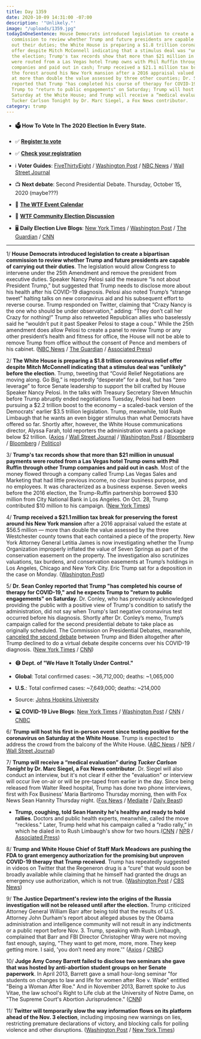 ```yaml
---
title: Day 1359
date: 2020-10-09 14:31:00 -07:00
description: '"Unlikely."'
image: "/uploads/1359.jpg"
todayInOneSentence: House Democrats introduced legislation to create a bipartisan
  commission to review whether Trump and future presidents are capable of carrying
  out their duties; the White House is preparing a $1.8 trillion coronavirus relief
  offer despite Mitch McConnell indicating that a stimulus deal was "unlikely" before
  the election; Trump's tax records show that more than $21 million in unusual payments
  were routed from a Las Vegas hotel Trump owns with Phil Ruffin through other Trump
  companies and paid out in cash; Trump received a $21.1 million tax break for preserving
  the forest around his New York mansion after a 2016 appraisal valued the estate
  at more than double the value assessed by three other counties; Dr. Sean Conley
  reported that Trump "has completed his course of therapy for COVID-19," and he expects
  Trump to "return to public engagements" on Saturday; Trump will host an event on
  Saturday at the White House; and Trump will receive a “medical evaluation” during
  Tucker Carlson Tonight by Dr. Marc Siegel, a Fox News contributor.
category: trump
---
```


* #### 🗳 How To Vote In The 2020 Election In Every State.

* ✅ **[Register to vote](https://www.vote.org/register-to-vote/)**

* ✅ **[Check your registration](https://www.vote.org/am-i-registered-to-vote/)**

* ℹ️ **Voter Guides**: [FiveThirtyEight](https://projects.fivethirtyeight.com/how-to-vote-2020/) / [Washington Post](https://www.washingtonpost.com/elections/2020/how-to-vote/) / [NBC News](https://www.nbcnews.com/specials/plan-your-vote-state-by-state-guide-voting-by-mail-early-in-person-voting-election/index.html?cid=bc_npd_nn_ms_np-1_200816) / [Wall Street Journal](https://www.wsj.com/articles/how-to-vote-by-mail-in-every-state-11597840923)

* 📺 **Next debate**: Second Presidential Debate. Thursday, October 15, 2020 (maybe???)

* 📆 **[The WTF Event Calendar](https://talk.whatthefuckjusthappenedtoday.com/t/the-wtf-event-calendar/5888)**

* 💬 **[WTF Community Election Discussion](https://talk.whatthefuckjusthappenedtoday.com/t/2020-general-election-trump-vs-biden/5758)**

* 🖥 **Daily Election Live Blogs**: [New York Times](https://www.nytimes.com/live/2020/10/09/us/trump-vs-biden?action=click&module=Top%20Stories&pgtype=Homepage) / [Washington Post](https://www.washingtonpost.com/elections/2020/10/09/trump-biden-live-updates/) / [The Guardian](https://www.theguardian.com/us-news/live/2020/oct/09/donald-trump-nancy-pelosi-25th-joe-biden-coronavirus-covid-us-election-live-updates) / [CNN](https://www.cnn.com/politics/live-news/us-election-news-10-09-2020/index.html)

---

1/ **House Democrats introduced legislation to create a bipartisan commission to review whether Trump and future presidents are capable of carrying out their duties**. The legislation would allow Congress to intervene under the 25th Amendment and remove the president from executive duties. Speaker Nancy Pelosi said the measure “is not about President Trump,” but suggested that Trump needs to disclose more about his health after his COVID-19 diagnosis. Pelosi also noted Trump’s “strange tweet” halting talks on new coronavirus aid and his subsequent effort to reverse course. Trump responded on Twitter, claiming that “Crazy Nancy is the one who should be under observation,” adding: “They don’t call her Crazy for nothing!” Trump also retweeted Republican allies who baselessly said he “wouldn’t put it past Speaker Pelosi to stage a coup.” While the 25th amendment does allow Pelosi to create a panel to review Trump or any other president’s health and fitness for office, the House will not be able to remove Trump from office without the consent of Pence and members of his cabinet. ([NBC News](https://www.nbcnews.com/politics/congress/pelosi-introduces-bill-create-commission-presidential-capacity-under-25th-amendment-n1242717) / [The Guardian](https://www.theguardian.com/us-news/2020/oct/09/donald-trump-fitness-to-serve-commission-democrats-nancy-pelosi) / [Associated Press](https://apnews.com/article/virus-outbreak-donald-trump-constitutions-legislation-archive-a8efe4c5bee7bc4d369a2cf3d9a5542b))

2/ **The White House is preparing a $1.8 trillion coronavirus relief offer despite Mitch McConnell indicating that a stimulus deal was "unlikely" before the election**. Trump, tweeting that “Covid Relief Negotiations are moving along. Go Big,” is reportedly “desperate” for a deal, but has “zero leverage” to force Senate leadership to support the bill crafted by House Speaker Nancy Pelosi. In the talks with Treasury Secretary Steven Mnuchin before Trump abruptly ended negotiations Tuesday, Pelosi had been pursuing a $2.2 trillion boost to the economy – a scaled-back version of the Democrats' earlier $3.5 trillion legislation. Trump, meanwhile, told Rush Limbaugh that he wants an even bigger stimulus than what Democrats have offered so far. Shortly after, however, the White House communications director, Alyssa Farah, told reporters the administration wants a package below $2 trillion. ([Axios](https://www.axios.com/mcconnell-trump-simulus-deal-coronavirus-047f88fd-5138-4987-b042-245045b4456d.html) / [Wall Street Journal](https://www.wsj.com/articles/white-house-preparing-new-1-8-trillion-stimulus-proposal-11602259814) / [Washington Post](https://www.washingtonpost.com/us-policy/2020/10/09/trump-economic-stimulus-pelosi/) / [Bloomberg](https://www.bloomberg.com/news/articles/2020-10-09/trump-has-approved-a-revised-stimulus-plan-kudlow-says?srnd=premium&sref=MIBMEEoj) / [Bloomberg](https://www.bloomberg.com/news/articles/2020-10-09/mcconnell-says-any-deal-on-stimulus-unlikely-before-election?sref=MIBMEEoj) / [Politico](https://www.politico.com/news/2020/10/09/mcconnell-coronavirus-relief-package-428315))

3/ **Trump's tax records show that more than $21 million in unusual payments were routed from a Las Vegas hotel Trump owns with Phil Ruffin through other Trump companies and paid out in cash**. Most of the money flowed through a company called Trump Las Vegas Sales and Marketing that had little previous income, no clear business purpose, and no employees. It was characterized as a business expense. Seven weeks before the 2016 election, the Trump-Ruffin partnership borrowed $30 million from City National Bank in Los Angeles. On Oct. 28, Trump contributed $10 million to his campaign. ([New York Times](https://www.nytimes.com/interactive/2020/10/09/us/donald-trump-taxes-las-vegas.html))

4/ **Trump received a $21.1 million tax break for preserving the forest around his New York mansion** after a 2016 appraisal valued the estate at $56.5 million — more than double the value assessed by the three Westchester county towns that each contained a piece of the property. New York Attorney General Letitia James is now investigating whether the Trump Organization improperly inflated the value of Seven Springs as part of the conservation easement on the property. The investigation also scrutinizes valuations, tax burdens, and conservation easements at Trump’s holdings in Los Angeles, Chicago and New York City. Eric Trump sat for a deposition in the case on Monday. ([Washington Post](https://www.washingtonpost.com/politics/trump-got-a-21-million-tax-break-for-saving-the-forest-outside-his-ny-mansion-now-the-deal-is-under-investigation/2020/10/07/de84c1ba-ff6b-11ea-830c-a160b331ca62_story.html))

5/ **Dr. Sean Conley reported that Trump "has completed his course of therapy for COVID-19," and he expects Trump to "return to public engagements" on Saturday**. Dr. Conley, who has previously acknowledged providing the public with a positive view of Trump's condition to satisfy the administration, did not say when Trump's last negative coronavirus test occurred before his diagnosis. Shortly after Dr. Conley’s memo, Trump’s campaign called for the second presidential debate to take place as originally scheduled. The Commission on Presidential Debates, meanwhile, [canceled the second debate](https://www.cnn.com/2020/10/09/politics/second-presidential-debate-canceled/index.html) between  Trump and Biden altogether after Trump declined to do a virtual debate despite concerns over his COVID-19 diagnosis. ([New York Times](https://www.nytimes.com/2020/10/08/us/elections/trump-covid-conley.html) / [CNN](https://www.cnn.com/2020/10/08/politics/donald-trump-coronavirus-contagious-immunity/index.html))

* #### 😷 Dept. of "We Have It Totally Under Control."

* **Global**: Total confirmed cases: \~36,712,000; deaths: \~1,065,000

* **U.S.**: Total confirmed cases: \~7,649,000; deaths: \~214,000

* Source: [Johns Hopkins University](https://coronavirus.jhu.edu/map.html)

* **💻 COVID-19 Live Blogs**: [New York Times](https://www.nytimes.com/live/2020/10/09/world/covid-coronavirus?action=click&module=Top%20Stories&pgtype=Homepage) / [Washington Post](https://www.washingtonpost.com/elections/2020/10/09/trump-biden-live-updates/) / [CNN](https://www.cnn.com/world/live-news/coronavirus-pandemic-10-09-20-intl/index.html) / [CNBC](https://www.cnbc.com/2020/10/09/coronavirus-live-updates.html)

6/ **Trump will host his first in-person event since testing positive for the coronavirus on Saturday at the White House**. Trump is expected to address the crowd from the balcony of the White House. ([ABC News](https://abcnews.go.com/Politics/trump-planning-host-1st-person-event-diagnosis-white/story?id=73512644) / [NPR](https://www.npr.org/sections/latest-updates-trump-covid-19-results/2020/10/09/922383975/trump-to-speak-at-white-house-saturday-first-public-event-since-covid-19-diagnos) / [Wall Street Journal](https://www.wsj.com/articles/trump-plans-in-person-white-house-event-for-saturday-11602275494?mod=breakingnews))

7/ **Trump will receive a “medical evaluation” during *Tucker Carlson Tonight* by Dr. Marc Siegel, a Fox News contributor**. Dr. Siegel will also conduct an interview, but it's not clear if either the "evaluation" or interview will occur live on-air or will be pre-taped from earlier in the day. Since being released from Walter Reed hospital, Trump has done two phone interviews, first with Fox Business’ Maria Bartiromo Thursday morning, then with Fox News Sean Hannity Thursday night. ([Fox News](https://www.foxnews.com/media/trump-set-first-camera-interview-tucker-carlson-tonight-covid-19-diagnosis) / [Mediaite](https://www.mediaite.com/trump/fox-news-dr-marc-siegel-will-interview-trump-conduct-medical-evaluation-on-camera-friday-night/) / [Daily Beast](https://www.thedailybeast.com/trump-will-undergo-televised-medical-evaluation-on-friday-night-fox-news-announces))

* **Trump, coughing, told Sean Hannity he's healthy and ready to hold rallies**. Doctors and public health experts, meanwhile, called the move "reckless." Later, Trump held what his campaign called a “radio rally,” in which he dialed in to Rush Limbaugh's show for two hours.([CNN](https://www.cnn.com/2020/10/09/media/trump-coughs-on-fox-news/index.html) / [NPR](https://www.npr.org/sections/latest-updates-trump-covid-19-results/2020/10/09/922122539/reckless-doctors-question-trump-resuming-activities-so-quickly) / [Associated Press](https://apnews.com/article/election-2020-virus-outbreak-joe-biden-donald-trump-rush-limbaugh-16fc2267488b345dc5f1eb0f20d042fd))

8/ **Trump and White House Chief of Staff Mark Meadows are pushing the FDA to grant emergency authorization for the promising but unproven COVID-19 therapy that Trump received**. Trump has repeatedly suggested in videos on Twitter that the Regeneron drug is a “cure” that would soon be broadly available while claiming that he himself had granted the drugs an emergency use authorization, which is not true. ([Washington Post](https://www.washingtonpost.com/health/2020/10/08/trump-regeneron-antibodies-covid/) / [CBS News](https://www.cbsnews.com/news/regeneron-trump-covid-aborted-fetal-tissue/))

9/ **The Justice Department's review into the origins of the Russia investigation will not be released until after the election.** Trump criticized Attorney General William Barr after being told that the results of U.S. Attorney John Durham's report about alleged abuses by the Obama administration and intelligence community will not result in any indictments or a public report before Nov. 3. Trump, speaking with Rush Limbaugh, complained that Barr and FBI Director Christopher Wray were not moving fast enough, saying, "They want to get more, more, more. They keep getting more. I said, 'you don’t need any more.'" ([Axios](https://www.axios.com/barr-durham-report-election-3c02ec6a-7613-4083-b35c-4844de6da16b.html) / [CNBC](https://www.cnbc.com/2020/10/09/trump-fumes-when-told-durham-probe-findings-might-not-come-out-before-election-day.html))

10/ **Judge Amy Coney Barrett failed to disclose two seminars she gave that was hosted by anti-abortion student groups on her Senate paperwork**. In April 2013, Barrett gave a small hour-long seminar "for students on changes to law and life for women after Roe v. Wade" entitled "Being a Woman After Roe." And in November 2013, Barrett spoke to Jus Vitae, the law school's Right to Life club at the University of Notre Dame, on "The Supreme Court's Abortion Jurisprudence." ([CNN](https://www.cnn.com/2020/10/09/politics/kfile-amy-coney-barrett-roe-v-wade-talks/index.html))

11/ **Twitter will temporarily slow the way information flows on its platform ahead of the Nov. 3 election**, including imposing new warnings on lies, restricting premature declarations of victory, and blocking calls for polling violence and other disruptions. ([Washington Post](https://www.washingtonpost.com/technology/2020/10/09/with-election-day-looming-twitter-imposes-new-limits-us-politicians-ordinary-users-too/) / [New York Times](https://www.nytimes.com/2020/10/09/technology/twitter-election-ban-features.html))